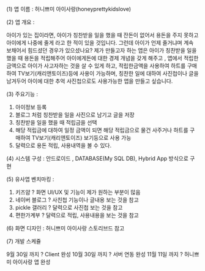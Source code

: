 (1)	앱 이름 : 허니쁘미 아이사랑(honeyprettykidslove)

(2)	앱 개요 : 

아이가 있는 집이라면, 아이가 칭찬받을 일을 했을 때 잔돈이 없어서 용돈을 주지 못하고 아이에게 나중에 줄게 라고 한 적이 있을 것입니다. 
그런데 아이가 언제 줄거냐며 계속 보채어서 힘드셨던 경우가 있으셨나요?
제가 만들고자 하는 앱은 아이가 칭찬받을 일을 했을 때 용돈을 적립해주어 아이에게돈에 대한 경제 개념을 갖게 해주고 , 앱에서 적립한 금액으로 아이가 사고자하는 것을 살 수 있게 하고, 적립한금액을 사용하여 하트를 구매하여 TV보기(캐리앤토이즈)등에 사용이 가능하며, 칭찬한 일에 대하여 사진첩이나 글을 남겨두어 아이에 대한 추억 사진첩으로도 사용가능한 앱을 만들고 싶습니다. 

(3) 주요기능 :  

1) 아이정보 등록
2) 블로그 처럼 칭찬받을 일을 사진으로 남기고 글을 저장
3) 칭찬받을 일을 했을 때 적립금을 선택 
4) 해당 적립금에 대하여 일정 금액이 되면 해당 적립금으로 물건
   사주거나 하트를 구매하여 TV보기(캐리앤토이즈) 보기등으로 사용 가능
5) 달력으로 용돈 적립, 사용내역을 볼 수 있다. 

(4) 시스템 구성 : 안드로이드 , DATABASE(My SQL DB), Hybrid App 방식으로 구현

(5) 유사앱 벤치마킹 : 

1) 키즈얌 ? 화면 UI/UX 및 기능이 제가 원하는 부분이 많음
2) 네이버 블로그 ? 사친첩 기능이나 글내용 보는 것을 참고
3) pickle 갤러리 ? 달력으로 사진첩 보는 것을 참고
4) 편한가계부 ? 달력으로 적립, 사용내용을 보는 것을 참고 


(6) 화면 디자인 : 허니쁘미 아이사랑 스토리브드 참고


(7) 개발 스케쥴 

9월 30일 까지 ? Client 완성
10월 30일 까지 ? 서버 연동 완성
11월 11일 까지 ? 허니쁘미 아이사랑 앱 완성
 
                     
      

